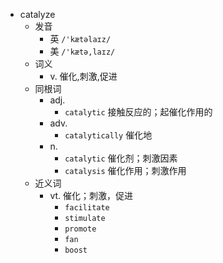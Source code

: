- catalyze
  - 发音
    - 英 `/'kætəlaɪz/`
    - 美 `/'kætə,laɪz/`
  - 词义
    - v. 催化,刺激,促进
  - 同根词
    - adj.
      - `catalytic` 接触反应的；起催化作用的
    - adv.
      - `catalytically` 催化地
    - n.
      - `catalytic` 催化剂；刺激因素
      - `catalysis` 催化作用；刺激作用
  - 近义词
    - vt. 催化；刺激，促进
      - `facilitate`
      - `stimulate`
      - `promote`
      - `fan`
      - `boost`
